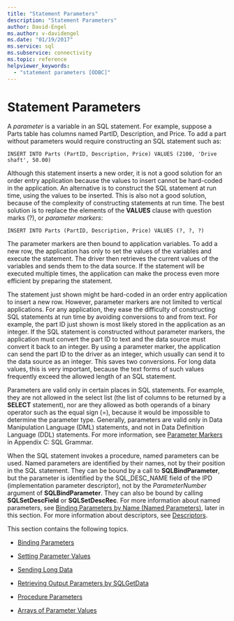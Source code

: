 ```yaml
---
title: "Statement Parameters"
description: "Statement Parameters"
author: David-Engel
ms.author: v-davidengel
ms.date: "01/19/2017"
ms.service: sql
ms.subservice: connectivity
ms.topic: reference
helpviewer_keywords:
  - "statement parameters [ODBC]"
---
```

# Statement Parameters
A *parameter* is a variable in an SQL statement. For example, suppose a Parts table has columns named PartID, Description, and Price. To add a part without parameters would require constructing an SQL statement such as:  
  
```  
INSERT INTO Parts (PartID, Description, Price) VALUES (2100, 'Drive shaft', 50.00)  
```  
  
 Although this statement inserts a new order, it is not a good solution for an order entry application because the values to insert cannot be hard-coded in the application. An alternative is to construct the SQL statement at run time, using the values to be inserted. This is also not a good solution, because of the complexity of constructing statements at run time. The best solution is to replace the elements of the **VALUES** clause with question marks (?), or *parameter markers*:  
  
```  
INSERT INTO Parts (PartID, Description, Price) VALUES (?, ?, ?)  
```  
  
 The parameter markers are then bound to application variables. To add a new row, the application has only to set the values of the variables and execute the statement. The driver then retrieves the current values of the variables and sends them to the data source. If the statement will be executed multiple times, the application can make the process even more efficient by preparing the statement.  
  
 The statement just shown might be hard-coded in an order entry application to insert a new row. However, parameter markers are not limited to vertical applications. For any application, they ease the difficulty of constructing SQL statements at run time by avoiding conversions to and from text. For example, the part ID just shown is most likely stored in the application as an integer. If the SQL statement is constructed without parameter markers, the application must convert the part ID to text and the data source must convert it back to an integer. By using a parameter marker, the application can send the part ID to the driver as an integer, which usually can send it to the data source as an integer. This saves two conversions. For long data values, this is very important, because the text forms of such values frequently exceed the allowed length of an SQL statement.  
  
 Parameters are valid only in certain places in SQL statements. For example, they are not allowed in the select list (the list of columns to be returned by a **SELECT** statement), nor are they allowed as both operands of a binary operator such as the equal sign (=), because it would be impossible to determine the parameter type. Generally, parameters are valid only in Data Manipulation Language (DML) statements, and not in Data Definition Language (DDL) statements. For more information, see [Parameter Markers](../../../odbc/reference/appendixes/parameter-markers.md) in Appendix C: SQL Grammar.  
  
 When the SQL statement invokes a procedure, named parameters can be used. Named parameters are identified by their names, not by their position in the SQL statement. They can be bound by a call to **SQLBindParameter**, but the parameter is identified by the SQL_DESC_NAME field of the IPD (implementation parameter descriptor), not by the *ParameterNumber* argument of **SQLBindParameter**. They can also be bound by calling **SQLSetDescField** or **SQLSetDescRec**. For more information about named parameters, see [Binding Parameters by Name (Named Parameters)](../../../odbc/reference/develop-app/binding-parameters-by-name-named-parameters.md), later in this section. For more information about descriptors, see [Descriptors](../../../odbc/reference/develop-app/descriptors.md).  
  
 This section contains the following topics.  
  
-   [Binding Parameters](../../../odbc/reference/develop-app/binding-parameters-odbc.md)  
  
-   [Setting Parameter Values](../../../odbc/reference/develop-app/setting-parameter-values.md)  
  
-   [Sending Long Data](../../../odbc/reference/develop-app/sending-long-data.md)  
  
-   [Retrieving Output Parameters by SQLGetData](../../../odbc/reference/develop-app/retrieving-output-parameters-using-sqlgetdata.md)  
  
-   [Procedure Parameters](../../../odbc/reference/develop-app/procedure-parameters.md)  
  
-   [Arrays of Parameter Values](../../../odbc/reference/develop-app/arrays-of-parameter-values.md)
